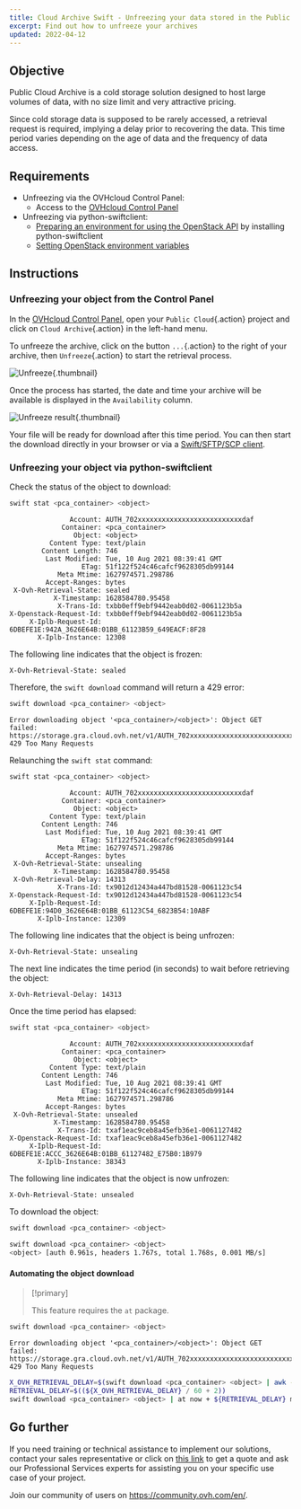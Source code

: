 ```yaml
---
title: Cloud Archive Swift - Unfreezing your data stored in the Public Cloud Archive
excerpt: Find out how to unfreeze your archives
updated: 2022-04-12
---
```


## Objective

Public Cloud Archive is a cold storage solution designed to host large volumes of data, with no size limit and very attractive pricing.

Since cold storage data is supposed to be rarely accessed, a retrieval request is required, implying a delay prior to recovering the data. This time period varies depending on the age of data and the frequency of data access.

## Requirements

- Unfreezing via the OVHcloud Control Panel:
    - Access to the [OVHcloud Control Panel](/links/manager)
- Unfreezing via python-swiftclient:
    - [Preparing an environment for using the OpenStack API](/pages/public_cloud/compute/prepare_the_environment_for_using_the_openstack_api) by installing python-swiftclient
    - [Setting OpenStack environment variables](/pages/public_cloud/compute/loading_openstack_environment_variables)

## Instructions

### Unfreezing your object from the Control Panel

In the [OVHcloud Control Panel](/links/manager), open your `Public Cloud`{.action} project and click on `Cloud Archive`{.action} in the left-hand menu.

To unfreeze the archive, click on the button `...`{.action} to the right of your archive, then `Unfreeze`{.action} to start the retrieval process.

![Unfreeze](images/unfreeze.png){.thumbnail}

Once the process has started, the date and time your archive will be available is displayed in the `Availability` column.

![Unfreeze result](images/unfreeze_result.png){.thumbnail}

Your file will be ready for download after this time period. You can then start the download directly in your browser or via a [Swift/SFTP/SCP client](/pages/storage_and_backup/object_storage/pca_sftp).

### Unfreezing your object via python-swiftclient

Check the status of the object to download:

```bash
swift stat <pca_container> <object>
```

```
               Account: AUTH_702xxxxxxxxxxxxxxxxxxxxxxxxxxdaf
             Container: <pca_container>
                Object: <object>
          Content Type: text/plain
        Content Length: 746
         Last Modified: Tue, 10 Aug 2021 08:39:41 GMT
                  ETag: 51f122f524c46cafcf9628305db99144
            Meta Mtime: 1627974571.298786
         Accept-Ranges: bytes
 X-Ovh-Retrieval-State: sealed
           X-Timestamp: 1628584780.95458
            X-Trans-Id: txbb0eff9ebf9442eab0d02-0061123b5a
X-Openstack-Request-Id: txbb0eff9ebf9442eab0d02-0061123b5a
     X-Iplb-Request-Id: 6DBEFE1E:942A_3626E64B:01BB_61123B59_649EACF:8F28
       X-Iplb-Instance: 12308
```

The following line indicates that the object is frozen:

```
X-Ovh-Retrieval-State: sealed
```

Therefore, the `swift download` command will return a 429 error:

```bash
swift download <pca_container> <object>
```
```
Error downloading object '<pca_container>/<object>': Object GET failed: https://storage.gra.cloud.ovh.net/v1/AUTH_702xxxxxxxxxxxxxxxxxxxxxxxxxxdaf/<pca_container>/<object> 429 Too Many Requests
```

Relaunching the `swift stat` command:

```bash
swift stat <pca_container> <object>
```

```
               Account: AUTH_702xxxxxxxxxxxxxxxxxxxxxxxxxxdaf
             Container: <pca_container>
                Object: <object>
          Content Type: text/plain
        Content Length: 746
         Last Modified: Tue, 10 Aug 2021 08:39:41 GMT
                  ETag: 51f122f524c46cafcf9628305db99144
            Meta Mtime: 1627974571.298786
         Accept-Ranges: bytes
 X-Ovh-Retrieval-State: unsealing
           X-Timestamp: 1628584780.95458
 X-Ovh-Retrieval-Delay: 14313
            X-Trans-Id: tx9012d12434a447bd81528-0061123c54
X-Openstack-Request-Id: tx9012d12434a447bd81528-0061123c54
     X-Iplb-Request-Id: 6DBEFE1E:94D0_3626E64B:01BB_61123C54_6823B54:10ABF
       X-Iplb-Instance: 12309
```

The following line indicates that the object is being unfrozen:

```
X-Ovh-Retrieval-State: unsealing
```

The next line indicates the time period (in seconds) to wait before retrieving the object:

```bash
X-Ovh-Retrieval-Delay: 14313
```

Once the time period has elapsed:

```bash
swift stat <pca_container> <object>
```

```
               Account: AUTH_702xxxxxxxxxxxxxxxxxxxxxxxxxxdaf
             Container: <pca_container>
                Object: <object>
          Content Type: text/plain
        Content Length: 746
         Last Modified: Tue, 10 Aug 2021 08:39:41 GMT
                  ETag: 51f122f524c46cafcf9628305db99144
            Meta Mtime: 1627974571.298786
         Accept-Ranges: bytes
 X-Ovh-Retrieval-State: unsealed
           X-Timestamp: 1628584780.95458
            X-Trans-Id: txaf1eac9ceb8a45efb36e1-0061127482
X-Openstack-Request-Id: txaf1eac9ceb8a45efb36e1-0061127482
     X-Iplb-Request-Id: 6DBEFE1E:ACCC_3626E64B:01BB_61127482_E75B0:1B979
       X-Iplb-Instance: 38343
```

The following line indicates that the object is now unfrozen:

```
X-Ovh-Retrieval-State: unsealed
```

To download the object:

```bash
swift download <pca_container> <object>
```

```bash
swift download <pca_container> <object>
<object> [auth 0.961s, headers 1.767s, total 1.768s, 0.001 MB/s]
```

#### Automating the object download

> [!primary]
>
> This feature requires the `at` package.
>

```bash
swift download <pca_container> <object>
```
```
Error downloading object '<pca_container>/<object>': Object GET failed: https://storage.gra.cloud.ovh.net/v1/AUTH_702xxxxxxxxxxxxxxxxxxxxxxxxxxdaf/<pca_container>/<object> 429 Too Many Requests
```

```bash
X_OVH_RETRIEVAL_DELAY=$(swift download <pca_container> <object> | awk -F ": " '/X-Ovh-Retrieval-Delay/ {print $2}'
RETRIEVAL_DELAY=$((${X_OVH_RETRIEVAL_DELAY} / 60 + 2))
swift download <pca_container> <object> | at now + ${RETRIEVAL_DELAY} minutes
```

## Go further

If you need training or technical assistance to implement our solutions, contact your sales representative or click on [this link](https://www.ovhcloud.com/en-ie/professional-services/) to get a quote and ask our Professional Services experts for assisting you on your specific use case of your project.

Join our community of users on <https://community.ovh.com/en/>.
